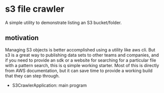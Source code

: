 # s3 file crawler
A simple utility to demonstrate listing an S3 bucket/folder.

## motivation
Managing S3 objects is better accomplished using a utility like aws cli.  But s3 is a great way to publishing data sets to other teams and companies, and if you need to provide an sdk or a website for searching for a particular file with a pattern search, this is q simple working starter.   Most of this is directly from AWS documentation, but it can save time to provide a working build that they can step through.

* S3CrawlerApplication: main program



